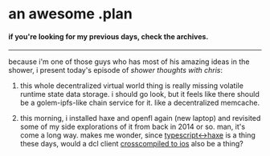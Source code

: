 # an awesome .plan

#### if you're looking for my previous days, check the archives.

---

because i'm one of those guys who has most of his amazing ideas in the shower, i present today's episode of _shower thoughts with chris_:

1) this whole decentralized virtual world thing is really missing volatile runtime state data storage.  i should go look, but it feels like there should be a golem-ipfs-like chain service for it.  like a decentralized memcache.

2) this morning, i installed haxe and openfl again (new laptop) and revisited some of my side explorations of it from back in 2014 or so.  man, it's come a long way.  makes me wonder, since [typescript<->haxe](https://github.com/jeremyfa/node-ts2hx) is a thing these days, would a dcl client [crosscompiled to ios](https://haxe.org/use-cases/mobile/) also be a thing?
